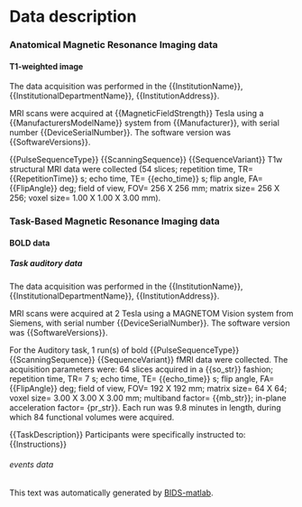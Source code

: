 
# Data description


### Anatomical Magnetic Resonance Imaging data

#### T1-weighted image

The data acquisition was performed in the {{InstitutionName}}, {{InstitutionalDepartmentName}},
{{InstitutionAddress}}.

MRI scans were acquired at {{MagneticFieldStrength}} Tesla using a {{ManufacturersModelName}}
system from {{Manufacturer}}, with serial number {{DeviceSerialNumber}}.
The software version was {{SoftwareVersions}}.

{{PulseSequenceType}} {{ScanningSequence}} {{SequenceVariant}} T1w structural MRI
data were collected (54 slices; repetition time, TR= {{RepetitionTime}} s; echo
time, TE= {{echo_time}} s; flip angle, FA= {{FlipAngle}} deg; field of view, FOV=
256 X 256 mm; matrix size= 256 X 256; voxel size= 1.00 X 1.00 X 3.00 mm).

### Task-Based Magnetic Resonance Imaging data

#### BOLD data

##### Task auditory data

The data acquisition was performed in the {{InstitutionName}}, {{InstitutionalDepartmentName}},
{{InstitutionAddress}}.

MRI scans were acquired at 2 Tesla using a MAGNETOM Vision system from Siemens,
with serial number {{DeviceSerialNumber}}. The software version was {{SoftwareVersions}}.

For the Auditory task, 1 run(s) of bold {{PulseSequenceType}} {{ScanningSequence}}
{{SequenceVariant}} fMRI data were collected. The acquisition parameters were:
64 slices acquired in a {{so_str}} fashion; repetition time, TR= 7 s; echo time,
TE= {{echo_time}} s; flip angle, FA= {{FlipAngle}} deg; field of view, FOV= 192
X 192 mm; matrix size= 64 X 64; voxel size= 3.00 X 3.00 X 3.00 mm; multiband
factor= {{mb_str}}; in-plane acceleration factor= {pr_str}}. Each run was 9.8 minutes
in length, during which 84 functional volumes were acquired.

{{TaskDescription}} Participants were specifically instructed to: {{Instructions}}

###### events data

This text was automatically generated by [BIDS-matlab](https://github.com/bids-standard/bids-matlab).
